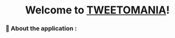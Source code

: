 <h1 align="center">Welcome to <a href="https://yevhen-arkhipov.github.io/tweetomania/" target="_blank">TWEETOMANIA</a>!</h1>

<!-- BLOG-POST-LIST:START -->
### :speech_balloon: About the application :


<!-- BLOG-POST-LIST:END -->
